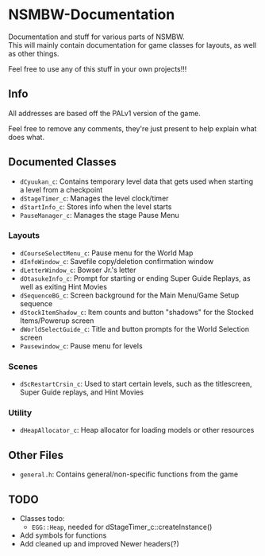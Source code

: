 # NSMBW-Documentation
Documentation and stuff for various parts of NSMBW.<br>
This will mainly contain documentation for game classes for layouts, as well as other things.


Feel free to use any of this stuff in your own projects!!!

## Info
All addresses are based off the PALv1 version of the game.

Feel free to remove any comments, they're just present to help explain what does what.

## Documented Classes
- `dCyuukan_c`: Contains temporary level data that gets used when starting a level from a checkpoint
- `dStageTimer_c`: Manages the level clock/timer
- `dStartInfo_c`: Stores info when the level starts
- `PauseManager_c`: Manages the stage Pause Menu

### Layouts
- `dCourseSelectMenu_c`: Pause menu for the World Map
- `dInfoWindow_c`: Savefile copy/deletion confirmation window
- `dLetterWindow_c`: Bowser Jr.'s letter
- `dOtasukeInfo_c`: Prompt for starting or ending Super Guide Replays, as well as exiting Hint Movies
- `dSequenceBG_c`: Screen background for the Main Menu/Game Setup sequence
- `dStockItemShadow_c`: Item counts and button "shadows" for the Stocked Items/Powerup screen
- `dWorldSelectGuide_c`: Title and button prompts for the World Selection screen
- `Pausewindow_c`: Pause menu for levels

### Scenes
- `dScRestartCrsin_c`: Used to start certain levels, such as the titlescreen, Super Guide replays, and Hint Movies

### Utility
- `dHeapAllocator_c`: Heap allocator for loading models or other resources

## Other Files
- `general.h`: Contains general/non-specific functions from the game

## TODO
- Classes todo:
  - `EGG::Heap`, needed for dStageTimer_c::createInstance()
- Add symbols for functions
- Add cleaned up and improved Newer headers(?)